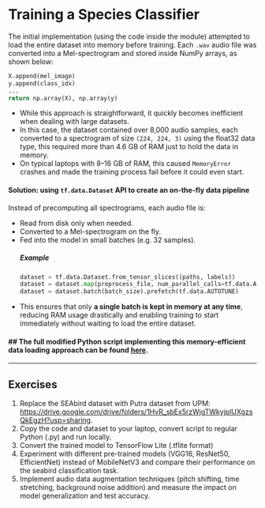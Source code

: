 # Training a Species Classifier

The initial implementation (using the code inside the module) attempted to load the entire dataset into memory before training. Each `.wav` audio file was converted into a Mel-spectrogram and stored inside NumPy arrays, as shown below:
```python
X.append(mel_image)
y.append(class_idx)
...
return np.array(X), np.array(y)
```
- While this approach is straightforward, it quickly becomes inefficient when dealing with large datasets. 
- In this case, the dataset contained over 8,000 audio samples, each converted to a spectrogram of size `(224, 224, 3)` using the float32 data type, this required more than 4.6 GB of RAM just to hold the data in memory. 
- On typical laptops with 8–16 GB of RAM, this caused `MemoryError` crashes and made the training process fail before it could even start.

#### Solution: using `tf.data.Dataset` API to create an on-the-fly data pipeline
Instead of precomputing all spectrograms, each audio file is:
- Read from disk only when needed.
- Converted to a Mel-spectrogram on the fly.
- Fed into the model in small batches (e.g. 32 samples).
  ##### Example
  ```python
  dataset = tf.data.Dataset.from_tensor_slices((paths, labels))
  dataset = dataset.map(preprocess_file, num_parallel_calls=tf.data.AUTOTUNE)
  dataset = dataset.batch(batch_size).prefetch(tf.data.AUTOTUNE)
  ```
- This ensures that only **a single batch is kept in memory at any time**, reducing RAM usage drastically and enabling training to start immediately without waiting to load the entire dataset.

#### ## The full modified Python script implementing this memory-efficient data loading approach can be found [here]([AI/.py/species_modified.py](https://github.com/HuiLing226/Lim_Doc/blob/main/AI/.py/species_modified.py)).
---

## Exercises
  1. Replace the SEAbird dataset with Putra dataset from UPM: https://drive.google.com/drive/folders/1HvR_sbEx5rzWjgTWkyjplUXgzsQkEgzH?usp=sharing.
  2. Copy the code and dataset to your laptop, convert script to regular Python (.py) and run locally.
  3. Convert the trained model to TensorFlow Lite (.tflite format)
  4. Experiment with different pre-trained models (VGG16, ResNet50, EfficientNet) instead of MobileNetV3 and compare their performance on the seabird classification task.
  5. Implement audio data augmentation techniques (pitch shifting, time stretching, background noise addition) and measure the impact on model generalization and test accuracy.
